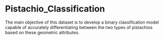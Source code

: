 # Pistachio_Classification
The main objective of this dataset is to develop a binary classification model capable of accurately differentiating between the two types of pistachios based on these geometric attributes.
